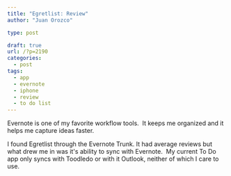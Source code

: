 ```yaml
---
title: "Egretlist: Review"
author: "Juan Orozco"

type: post

draft: true
url: /?p=2190
categories:
  - post
tags:
  - app
  - evernote
  - iphone
  - review
  - to do list
---
```


Evernote is one of my favorite workflow tools.  It keeps me organized and it helps me capture ideas faster.

I found Egretlist through the Evernote Trunk. It had average reviews but what drew me in was it's ability to sync with Evernote.  My current To Do app only syncs with Toodledo or with it Outlook, neither of which I care to use.
